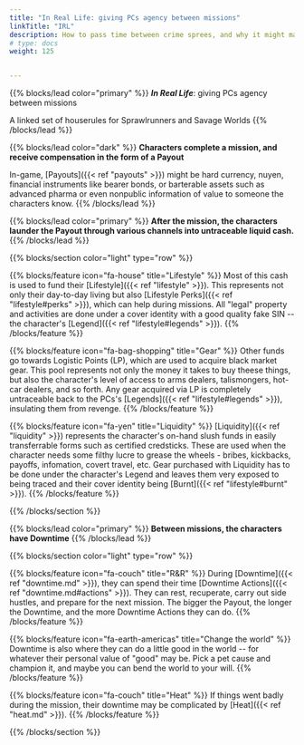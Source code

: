 ```yaml
---
title: "In Real Life: giving PCs agency between missions"
linkTitle: "IRL"
description: How to pass time between crime sprees, and why it might matter
# type: docs
weight: 125


---
```


{{% blocks/lead color="primary" %}}
**_In Real Life_**: giving PCs agency between missions

A linked set of houserules for Sprawlrunners and Savage Worlds
{{% /blocks/lead %}}


{{% blocks/lead color="dark" %}}
  **Characters complete a mission, and receive compensation in the form of a Payout**

  In-game, [Payouts]({{< ref "payouts" >}}) might be hard currency, nuyen, financial instruments like bearer bonds, or barterable assets such as advanced pharma or even nonpublic information of value to someone the characters know.
{{% /blocks/lead %}}


{{% blocks/lead color="primary" %}}
**After the mission, the characters launder the Payout through various channels into untraceable liquid cash.**
{{% /blocks/lead %}}




{{% blocks/section color="light" type="row" %}}

{{% blocks/feature icon="fa-house" title="Lifestyle" %}}
Most of this cash is used to fund their [Lifestyle]({{< ref "lifestyle" >}}). This represents not only their day-to-day living but also [Lifestyle Perks]({{< ref "lifestyle#perks" >}}), which can help during missions. All "legal" property and activities are done under a cover identity with a good quality fake SIN -- the character's [Legend]({{< ref "lifestyle#legends" >}}). 
{{% /blocks/feature %}}

{{% blocks/feature icon="fa-bag-shopping" title="Gear" %}}
Other funds go towards Logistic Points (LP), which are used to acquire black market gear. This pool represents not only the money it takes to buy theese things, but also the character's level of access to arms dealers, talismongers, hot-car dealers, and so forth. Any gear acquired via LP is completely untraceable back to the PCs's [Legends]({{< ref "lifestyle#legends" >}}), insulating them from revenge.
{{% /blocks/feature %}}

{{% blocks/feature icon="fa-yen" title="Liquidity" %}}
[Liquidity]({{< ref "liquidity" >}}) represents the character's on-hand slush funds in easily transferrable forms such as certified credsticks. These are used when the character needs some filthy lucre to grease the wheels - bribes, kickbacks, payoffs, infomation, covert travel, etc. Gear purchased with Liquidity has to be done under the character's Legend and leaves them very exposed to being traced and their cover identity being [Burnt]({{< ref "lifestyle#burnt" >}}). 
{{% /blocks/feature %}}

{{% /blocks/section %}}




{{% blocks/lead color="primary" %}}
**Between missions, the characters have Downtime**
{{% /blocks/lead %}}




{{% blocks/section color="light" type="row" %}}

{{% blocks/feature icon="fa-couch" title="R&R" %}}
During [Downtime]({{< ref "downtime.md" >}}), they can spend their time [Downtime Actions]({{< ref "downtime.md#actions" >}}). They can rest, recuperate, carry out side hustles, and prepare for the next mission. The bigger the Payout, the longer the Downtime, and the more Downtime Actions they can do.
{{% /blocks/feature %}}


{{% blocks/feature icon="fa-earth-americas" title="Change the world" %}}
Downtime is also where they can do a little good in the world -- for whatever their personal value of "good" may be. Pick a pet cause and champion it, and maybe you can bend the world to your will.
{{% /blocks/feature %}}



{{% blocks/feature icon="fa-couch" title="Heat" %}}
If things went badly during the mission, their downtime may be complicated by [Heat]({{< ref "heat.md" >}}).
{{% /blocks/feature %}}

{{% /blocks/section %}}



<!-- _...TODO something about two sides to pc's lives, light vs shadow_ -->


<!-- 
{{% pageinfo %}}
<a href="/sprawlrunners/downtime/_print/">Click here to see all rules in this section on one page</a> (good for printing or saving as a PDF.)
{{% /pageinfo %}}

Sprawlrunners uses a fully abstracted resource system, replacing the traditional RPG structure of buying gear and tracking a currency balance with a mechanic called *Logistic Points*. This works well for some tables, but we found it a little jarring for the characters to have no reason to discuss or negotiate the in-game payments for the jobs they undertake.

The rules in this section consist of several linked systems that work together to nudge the feel of Sprawlrunners a little closer to how Shadowrun works, but still without requiring detailed tracking of the resources each character has to draw on.

1. Advancement tracking is moved from an "advance after each mission" model to "earn karma after each mission, spend karma to advance." This is very similar to how older editions of Savage Worlds used XP. This helps our table smooth out the rate of advancement, as we play short sessions -- and sometimes long missions that span many sessions.
2. In addition to their LP pool, each player has a Wealth Die (see SWADE pg 145). LPs are used to buy all illegal or quasi-legal gear, as before. The Wealth Die is used for other expenditures: bribing a bouncer, paying for a nice dinner, purchasing small/legal items, and so on.
3. When a character completes a mission, they typically receive an in-game payment from whoever hired them. This payment is _only_ used to determine how many Downtime Actions they get to take before their next mission.
4. In between each mission, the players get to use a number of Downtime Actions. These actions can be used to obtain bonuses (including to the Wealth Die, LP, or bonus karma points), advance the character, heal up, and a variety of other useful things. -->